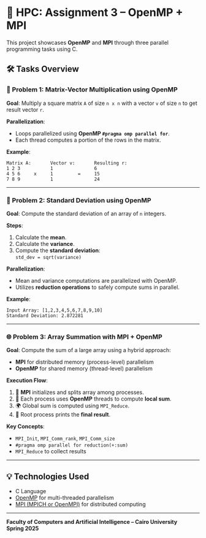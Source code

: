 # 🚀 HPC: Assignment 3 – OpenMP + MPI

This project showcases **OpenMP** and **MPI** through three parallel programming tasks using C.

## 🛠️ Tasks Overview

### 🔧 Problem 1: Matrix-Vector Multiplication using OpenMP

**Goal**: Multiply a square matrix `A` of size `n x n` with a vector `v` of size `n` to get result vector `r`.

**Parallelization**:  
- Loops parallelized using **OpenMP `#pragma omp parallel for`**.
- Each thread computes a portion of the rows in the matrix.

**Example**:
```
Matrix A:       Vector v:       Resulting r:
1 2 3           1               6
4 5 6     x     1         =     15
7 8 9           1               24
```

---

### 🧮 Problem 2: Standard Deviation using OpenMP

**Goal**: Compute the standard deviation of an array of `n` integers.

**Steps**:
1. Calculate the **mean**.
2. Calculate the **variance**.
3. Compute the **standard deviation**:  
   `std_dev = sqrt(variance)`

**Parallelization**:
- Mean and variance computations are parallelized with OpenMP.
- Utilizes **reduction operations** to safely compute sums in parallel.

**Example**:
```
Input Array: [1,2,3,4,5,6,7,8,9,10]
Standard Deviation: 2.872281
```

---

### 🌐 Problem 3: Array Summation with MPI + OpenMP

**Goal**: Compute the sum of a large array using a hybrid approach:
- **MPI** for distributed memory (process-level) parallelism
- **OpenMP** for shared memory (thread-level) parallelism

**Execution Flow**:
1. 🚀 **MPI** initializes and splits array among processes.
2. 🧵 Each process uses **OpenMP** threads to compute **local sum**.
3. 🌍 Global sum is computed using `MPI_Reduce`.
4. 🏁 Root process prints the **final result**.

**Key Concepts**:
- `MPI_Init`, `MPI_Comm_rank`, `MPI_Comm_size`
- `#pragma omp parallel for reduction(+:sum)`
- `MPI_Reduce` to collect results

---

## 💡 Technologies Used

- C Language
- [OpenMP](https://www.openmp.org/) for multi-threaded parallelism
- [MPI (MPICH or OpenMPI)](https://www.mpi-forum.org/) for distributed computing

---

**Faculty of Computers and Artificial Intelligence – Cairo University**  
**Spring 2025**
